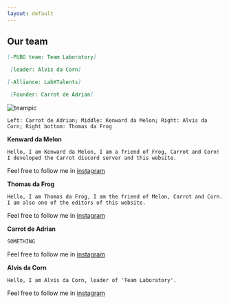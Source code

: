 ```yaml
---
layout: default 
--- 
```


## Our team

```md
[-PUBG team: Team Laboratory]

 [leader: Alvis da Corn]
```
```md
[-Alliance: LabXTalents]

 [Founder: Carrot de Adrian]
```

![teampic](https://user-images.githubusercontent.com/77493028/104924892-0add9080-59d9-11eb-91a3-ed00fd0428d2.jpeg)

`Left: Carrot de Adrian; Middle: Kenward da Melon; Right: Alvis da Corn; Right bottom: Thomas da Frog`

  **Kenward da Melon**
  
  ```
  Hello, I am Kenward da Melon, I am a friend of Frog, Carrot and Corn! I developed the Carrot discord server and this website. 
  ```
  Feel free to follow me in [instagram](https://www.instagram.com/kenwardc_1122/)

  **Thomas da Frog**
  
  ```
  Hello, I am Thomas da Frog, I am the friend of Melon, Carrot and Corn. I am also one of the editors of this website.
  ```
  
  Feel free to follow me in [instagram](https://www.instagram.com/thomasng.203/)
  
  **Carrot de Adrian**

  ```
  SOMETHING
  ```
  
  Feel free to follow me in [instagram](https://www.instagram.com/skyeccho/)
 
  
  **Alvis da Corn**
  
  ```
  Hello, I am Alvis da Corn, leader of 'Team Laboratory'.
  ```
  
  Feel free to follow me in [instagram](https://www.instagram.com/yshalvis06/)
  
